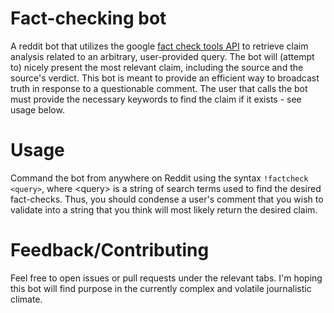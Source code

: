 # Fact-checking bot
A reddit bot that utilizes the google [fact check tools API](https://developers.google.com/fact-check/tools/api/) to retrieve claim analysis related to an arbitrary, user-provided query. The bot will (attempt to) nicely present the most relevant claim, including the source and the source's verdict. This bot is meant to provide an efficient way to broadcast truth in response to a questionable comment. The user that calls the bot must provide the necessary keywords to find the claim if it exists - see usage below. 

# Usage
Command the bot from anywhere on Reddit using the syntax `!factcheck <query>`, where \<query> is a string of search terms used to find the desired fact-checks. Thus, you should condense a user's comment that you wish to validate into a string that you think will most likely return the desired claim. 
  
# Feedback/Contributing
Feel free to open issues or pull requests under the relevant tabs. I'm hoping this bot will find purpose in the currently complex and volatile journalistic climate. 
